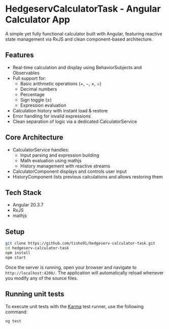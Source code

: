 # HedgeservCalculatorTask - Angular Calculator App
A simple yet fully functional calculator built with Angular, featuring reactive state management via RxJS and clean component-based architecture.

## Features

- Real-time calculation and display using BehaviorSubjects and Observables
- Full support for:
  - Basic arithmetic operations (+, −, ×, ÷)
  - Decimal numbers
  - Percentage
  - Sign toggle (±)
  - Expression evaluation
- Calculation history with instant load & restore
- Error handling for invalid expressions 
- Clean separation of logic via a dedicated CalculatorService

## Core Architecture

- CalculatorService handles:
  - Input parsing and expression building
  - Math evaluation using mathjs
  - History management with reactive streams
- CalculatorComponent displays and controls user input
- HistoryComponent lists previous calculations and allows restoring them


## Tech Stack
- Angular  20.3.7
- RxJS
- mathjs

## Setup

```bash
git clone https://github.com/tisho91/hedgeserv-calculator-task.git
cd hedgeserv-calculator-task
npm install
npm start
```

Once the server is running, open your browser and navigate to `http://localhost:4200/`. The application will automatically reload whenever you modify any of the source files.


## Running unit tests

To execute unit tests with the [Karma](https://karma-runner.github.io) test runner, use the following command:

```bash
ng test
```
